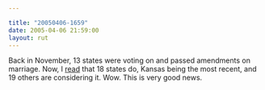 ```yaml
---

title: "20050406-1659"
date: 2005-04-06 21:59:00
layout: rut
---
```


<p> Back in November, 13 states were voting on
and passed amendments on marriage.  Now, I <a href="
http://www.csmonitor.com/2005/0407/p02s02-usju.html">read</a>
that 18 states do, Kansas being the most recent, and 19 others are
considering it.  Wow.  This is very good news.</p>

